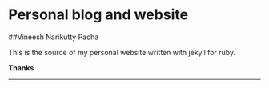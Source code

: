 # Personal blog and website

##Vineesh Narikutty Pacha

This is the source of my personal website written with jekyll for ruby.

**Thanks**



---
